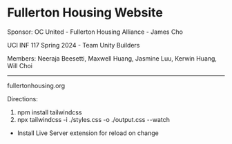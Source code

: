 # Fullerton Housing Website

Sponsor: OC United - Fullerton Housing Alliance - James Cho

UCI INF 117 Spring 2024 - Team Unity Builders

Members: Neeraja Beesetti, Maxwell Huang, Jasmine Luu, Kerwin Huang, Will Choi

---

fullertonhousing.org

Directions:
1) npm install tailwindcss
2) npx tailwindcss -i ./styles.css -o ./output.css --watch

- Install Live Server extension for reload on change